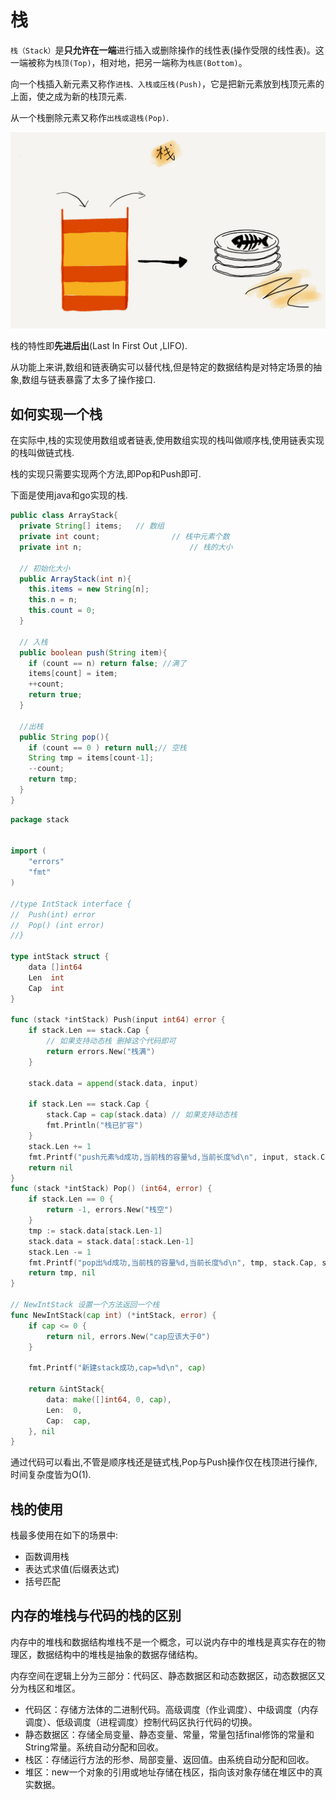 # 栈

`栈（Stack）`是**只允许在一端**进行插入或删除操作的线性表(操作受限的线性表)。这一端被称为`栈顶(Top)`，相对地，把另一端称为`栈底(Bottom)`。

向一个栈插入新元素又称作`进栈、入栈或压栈(Push)`，它是把新元素放到栈顶元素的上面，使之成为新的栈顶元素.

从一个栈删除元素又称作`出栈或退栈(Pop)`.

![img](stack.assets/3e20cca032c25168d3cc605fa7a53a0b.jpg)

栈的特性即**先进后出**(Last In First Out ,LIFO).

从功能上来讲,数组和链表确实可以替代栈,但是特定的数据结构是对特定场景的抽象,数组与链表暴露了太多了操作接口.

## 如何实现一个栈

在实际中,栈的实现使用数组或者链表,使用数组实现的栈叫做顺序栈,使用链表实现的栈叫做链式栈.

栈的实现只需要实现两个方法,即Pop和Push即可.

下面是使用java和go实现的栈.

```java
public class ArrayStack{
  private String[] items; 	// 数组
  private int count; 				// 栈中元素个数
  private int n; 						// 栈的大小
  
  // 初始化大小
  public ArrayStack(int n){
    this.items = new String[n];
    this.n = n;
    this.count = 0;
  }
  
  // 入栈
  public boolean push(String item){
    if (count == n) return false; //满了
    items[count] = item;
    ++count;
    return true;
  }
  
  //出栈
  public String pop(){
    if (count == 0 ) return null;// 空栈
    String tmp = items[count-1];
    --count;
    return tmp;
  }
}
```

```go
package stack


import (
	"errors"
	"fmt"
)

//type IntStack interface {
//	Push(int) error
//	Pop() (int error)
//}

type intStack struct {
	data []int64
	Len  int
	Cap  int
}

func (stack *intStack) Push(input int64) error {
	if stack.Len == stack.Cap {
		// 如果支持动态栈 删掉这个代码即可
		return errors.New("栈满")
	}

	stack.data = append(stack.data, input)

	if stack.Len == stack.Cap {
		stack.Cap = cap(stack.data) // 如果支持动态栈
		fmt.Println("栈已扩容")
	}
	stack.Len += 1
	fmt.Printf("push元素%d成功,当前栈的容量%d,当前长度%d\n", input, stack.Cap, stack.Len)
	return nil
}
func (stack *intStack) Pop() (int64, error) {
	if stack.Len == 0 {
		return -1, errors.New("栈空")
	}
	tmp := stack.data[stack.Len-1]
	stack.data = stack.data[:stack.Len-1]
	stack.Len -= 1
	fmt.Printf("pop出%d成功,当前栈的容量%d,当前长度%d\n", tmp, stack.Cap, stack.Len)
	return tmp, nil
}

// NewIntStack 设置一个方法返回一个栈
func NewIntStack(cap int) (*intStack, error) {
	if cap <= 0 {
		return nil, errors.New("cap应该大于0")
	}

	fmt.Printf("新建stack成功,cap=%d\n", cap)

	return &intStack{
		data: make([]int64, 0, cap),
		Len:  0,
		Cap:  cap,
	}, nil
}


```

通过代码可以看出,不管是顺序栈还是链式栈,Pop与Push操作仅在栈顶进行操作,时间复杂度皆为O(1).

## 栈的使用

栈最多使用在如下的场景中:

* 函数调用栈
* 表达式求值(后缀表达式)
* 括号匹配

## 内存的堆栈与代码的栈的区别

内存中的堆栈和数据结构堆栈不是一个概念，可以说内存中的堆栈是真实存在的物理区，数据结构中的堆栈是抽象的数据存储结构。 

内存空间在逻辑上分为三部分：代码区、静态数据区和动态数据区，动态数据区又分为栈区和堆区。 

* 代码区：存储方法体的二进制代码。高级调度（作业调度）、中级调度（内存调度）、低级调度（进程调度）控制代码区执行代码的切换。
* 静态数据区：存储全局变量、静态变量、常量，常量包括final修饰的常量和String常量。系统自动分配和回收。 
* 栈区：存储运行方法的形参、局部变量、返回值。由系统自动分配和回收。
* 堆区：new一个对象的引用或地址存储在栈区，指向该对象存储在堆区中的真实数据。
